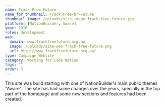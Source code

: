 ```yaml
---
name: Frack Free Future
name_for_thumbnail: Frack Free<br>Future
thumbnail_image: /uploads/site-image-frack-free-future.jpg
platform: [NationBuilder, Aware]
year: 2016
roles: Development
web:
  domain: www.frackfreefuture.org.au
  image: /uploads/site-web-frack-free-future.png
  url: http://www.frackfreefuture.org.au/
type: Campaign Website
category: Working for Code Nation
tags: ""
order: 5
---
```


This site was build starting with one of NationBuilder's main public themes "Aware". The site has had some changes over the years, specially in the top part of the homepage and some new sections and features had been created.